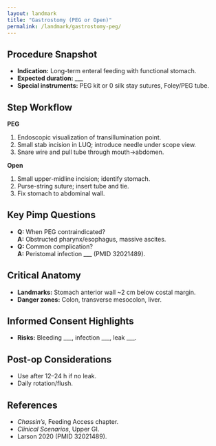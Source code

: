 ```yaml
---
layout: landmark
title: "Gastrostomy (PEG or Open)"
permalink: /landmark/gastrostomy-peg/
---
```


## Procedure Snapshot
- **Indication:** Long-term enteral feeding with functional stomach.  
- **Expected duration:** ___  
- **Special instruments:** PEG kit or 0 silk stay sutures, Foley/PEG tube.

## Step Workflow
**PEG**
1. Endoscopic visualization of transillumination point.  
2. Small stab incision in LUQ; introduce needle under scope view.  
3. Snare wire and pull tube through mouth→abdomen.  

**Open**
1. Small upper-midline incision; identify stomach.  
2. Purse-string suture; insert tube and tie.  
3. Fix stomach to abdominal wall.

## Key Pimp Questions
- **Q:** When PEG contraindicated?    
  **A:** Obstructed pharynx/esophagus, massive ascites.  
- **Q:** Common complication?    
  **A:** Peristomal infection ___ (PMID 32021489).  

## Critical Anatomy
- **Landmarks:** Stomach anterior wall ~2 cm below costal margin.  
- **Danger zones:** Colon, transverse mesocolon, liver.

## Informed Consent Highlights
- **Risks:** Bleeding ___, infection ___, leak ___.

## Post-op Considerations
- Use after 12–24 h if no leak.  
- Daily rotation/flush.  

## References
- *Chassin’s*, Feeding Access chapter.  
- *Clinical Scenarios*, Upper GI.  
- Larson 2020 (PMID 32021489).
